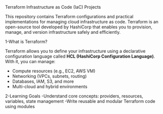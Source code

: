  Terraform Infrastructure as Code (IaC) Projects

This repository contains Terraform configurations and practical implementations for managing cloud infrastructure as code. Terraform is an open-source tool developed by HashiCorp that enables you to provision, manage, and version infrastructure safely and efficiently.

1-What is Terraform?

Terraform allows you to define your infrastructure using a declarative configuration language called **HCL (HashiCorp Configuration Language)**. With it, you can manage:
- Compute resources (e.g., EC2, AWS VM)
- Networking (VPCs, subnets, routing)
- Databases, IAM, S3, and more
- Multi-cloud and hybrid environments

2-Learning Goals
-Understand core concepts: providers, resources, variables, state management
-Write reusable and modular Terraform code using modules
